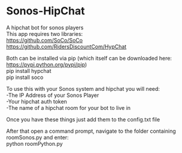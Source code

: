 # Sonos-HipChat
A hipchat bot for sonos players<br>
This app requires two libraries:<br>
https://github.com/SoCo/SoCo<br>
https://github.com/RidersDiscountCom/HypChat<br>

Both can be installed via pip (which itself can be downloaded here: https://pypi.python.org/pypi/pip)<br>
pip install hypchat<br>
pip install soco<br>

To use this with your Sonos system and hipchat you will need:<br>
-The IP Address of your Sonos Player<br>
-Your hipchat auth token<br>
-The name of a hipchat room for your bot to live in<br>

Once you have these things just add them to the config.txt file<br>

After that open a command prompt, navigate to the folder containing roomSonos.py and enter:<br>
python roomPython.py<br>
